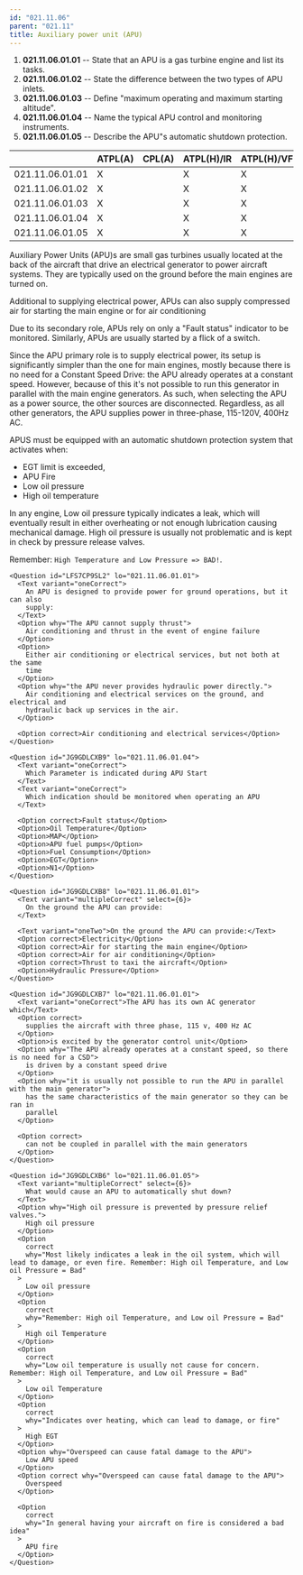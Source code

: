```yaml
---
id: "021.11.06"
parent: "021.11"
title: Auxiliary power unit (APU)
---
```


1.  **021.11.06.01.01** -- State that an APU is a gas turbine engine and list
    its tasks.
2.  **021.11.06.01.02** -- State the difference between the two types of APU
    inlets.
3.  **021.11.06.01.03** -- Define "maximum operating and maximum starting
    altitude".
4.  **021.11.06.01.04** -- Name the typical APU control and monitoring
    instruments.
5.  **021.11.06.01.05** -- Describe the APU"s automatic shutdown protection.

|                 | ATPL(A) | CPL(A) | ATPL(H)/IR | ATPL(H)/VFR | CPL(H) | IR  | CBIR(A) |
| --------------- | ------- | ------ | ---------- | ----------- | ------ | --- | ------- |
| 021.11.06.01.01 | X       |        | X          | X           |        |     |         |
| 021.11.06.01.02 | X       |        | X          | X           |        |     |         |
| 021.11.06.01.03 | X       |        | X          | X           |        |     |         |
| 021.11.06.01.04 | X       |        | X          | X           |        |     |         |
| 021.11.06.01.05 | X       |        | X          | X           |        |     |         |

Auxiliary Power Units (APU)s are small gas turbines usually located at the back
of the aircraft that drive an electrical generator to power aircraft systems.
They are typically used on the ground before the main engines are turned on.

Additional to supplying electrical power, APUs can also supply compressed air
for starting the main engine or for air conditioning

Due to its secondary role, APUs rely on only a "Fault status" indicator to be
monitored. Similarly, APUs are usually started by a flick of a switch.

Since the APU primary role is to supply electrical power, its setup is
significantly simpler than the one for main engines, mostly because there is no
need for a Constant Speed Drive: the APU already operates at a constant speed.
However, because of this it's not possible to run this generator in parallel
with the main engine generators. As such, when selecting the APU as a power
source, the other sources are disconnected. Regardless, as all other generators,
the APU supplies power in three-phase, 115-120V, 400Hz AC.

APUS must be equipped with an automatic shutdown protection system that
activates when:

- EGT limit is exceeded,
- APU Fire
- Low oil pressure
- High oil temperature

In any engine, Low oil pressure typically indicates a leak, which will
eventually result in either overheating or not enough lubrication causing
mechanical damage. High oil pressure is usually not problematic and is kept in
check by pressure release valves.

Remember: `High Temperature and Low Pressure => BAD!`.

```tsx
<Question id="LFS7CP9SL2" lo="021.11.06.01.01">
  <Text variant="oneCorrect">
    An APU is designed to provide power for ground operations, but it can also
    supply:
  </Text>
  <Option why="The APU cannot supply thrust">
    Air conditioning and thrust in the event of engine failure
  </Option>
  <Option>
    Either air conditioning or electrical services, but not both at the same
    time
  </Option>
  <Option why="the APU never provides hydraulic power directly.">
    Air conditioning and electrical services on the ground, and electrical and
    hydraulic back up services in the air.
  </Option>

  <Option correct>Air conditioning and electrical services</Option>
</Question>
```

```tsx
<Question id="JG9GDLCXB9" lo="021.11.06.01.04">
  <Text variant="oneCorrect">
    Which Parameter is indicated during APU Start
  </Text>
  <Text variant="oneCorrect">
    Which indication should be monitored when operating an APU
  </Text>

  <Option correct>Fault status</Option>
  <Option>Oil Temperature</Option>
  <Option>MAP</Option>
  <Option>APU fuel pumps</Option>
  <Option>Fuel Consumption</Option>
  <Option>EGT</Option>
  <Option>N1</Option>
</Question>
```

```tsx
<Question id="JG9GDLCXB8" lo="021.11.06.01.01">
  <Text variant="multipleCorrect" select={6}>
    On the ground the APU can provide:
  </Text>

  <Text variant="oneTwo">On the ground the APU can provide:</Text>
  <Option correct>Electricity</Option>
  <Option correct>Air for starting the main engine</Option>
  <Option correct>Air for air conditioning</Option>
  <Option correct>Thrust to taxi the aircraft</Option>
  <Option>Hydraulic Pressure</Option>
</Question>
```

```tsx
<Question id="JG9GDLCXB7" lo="021.11.06.01.01">
  <Text variant="oneCorrect">The APU has its own AC generator which</Text>
  <Option correct>
    supplies the aircraft with three phase, 115 v, 400 Hz AC
  </Option>
  <Option>is excited by the generator control unit</Option>
  <Option why="The APU already operates at a constant speed, so there is no need for a CSD">
    is driven by a constant speed drive
  </Option>
  <Option why="it is usually not possible to run the APU in parallel with the main generator">
    has the same characteristics of the main generator so they can be ran in
    parallel
  </Option>

  <Option correct>
    can not be coupled in parallel with the main generators
  </Option>
</Question>
```

```tsx
<Question id="JG9GDLCXB6" lo="021.11.06.01.05">
  <Text variant="multipleCorrect" select={6}>
    What would cause an APU to automatically shut down?
  </Text>
  <Option why="High oil pressure is prevented by pressure relief valves.">
    High oil pressure
  </Option>
  <Option
    correct
    why="Most likely indicates a leak in the oil system, which will lead to damage, or even fire. Remember: High oil Temperature, and Low oil Pressure = Bad"
  >
    Low oil pressure
  </Option>
  <Option
    correct
    why="Remember: High oil Temperature, and Low oil Pressure = Bad"
  >
    High oil Temperature
  </Option>
  <Option
    correct
    why="Low oil temperature is usually not cause for concern. Remember: High oil Temperature, and Low oil Pressure = Bad"
  >
    Low oil Temperature
  </Option>
  <Option
    correct
    why="Indicates over heating, which can lead to damage, or fire"
  >
    High EGT
  </Option>
  <Option why="Overspeed can cause fatal damage to the APU">
    Low APU speed
  </Option>
  <Option correct why="Overspeed can cause fatal damage to the APU">
    Overspeed
  </Option>

  <Option
    correct
    why="In general having your aircraft on fire is considered a bad idea"
  >
    APU fire
  </Option>
</Question>
```
